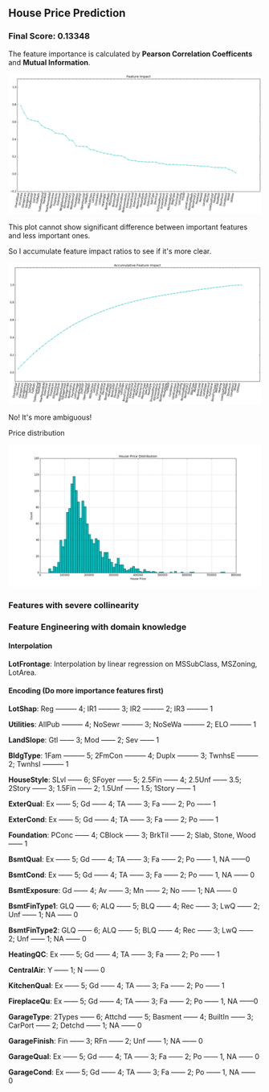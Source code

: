 ## House Price Prediction

### Final Score: 0.13348 





The feature importance is calculated by **Pearson Correlation Coefficents** and **Mutual Information**.

![Feature Importance](plots/feature_impact.png)





This plot cannot show significant difference between important features and less important ones. 

So I accumulate feature impact ratios to see if it's more clear.

![Accumulative Feature Impact](plots/accum_feature_impact.png)

No! It's more ambiguous!



Price distribution

![Price Distribution](plots/price_distribution.png)



### Features with severe collinearity





### Feature Engineering with domain knowledge

#### Interpolation

**LotFrontage**: Interpolation by linear regression on MSSubClass, MSZoning, LotArea.



#### Encoding (Do more importance features first)

**LotShap**: Reg ——— 4; IR1 ——— 3; IR2 ——— 2; IR3 ——— 1

**Utilities**: AllPub ——— 4; NoSewr ——— 3; NoSeWa ——— 2; ELO ——— 1

**LandSlope**: Gtl —— 3; Mod —— 2; Sev —— 1

**BldgType**: 1Fam ——— 5; 2FmCon ——— 4; Duplx ——— 3; TwnhsE ——— 2; TwnhsI ——— 1

**HouseStyle**: SLvl —— 6; SFoyer —— 5; 2.5Fin —— 4; 2.5Unf —— 3.5; 2Story —— 3; 1.5Fin —— 2; 1.5Unf —— 1.5; 1Story —— 1

**ExterQual**: Ex —— 5; Gd —— 4; TA —— 3; Fa —— 2; Po —— 1

**ExterCond**: Ex —— 5; Gd —— 4; TA —— 3; Fa —— 2; Po —— 1

**Foundation**: PConc —— 4; CBlock —— 3; BrkTil —— 2; Slab, Stone, Wood —— 1

**BsmtQual**: Ex —— 5; Gd —— 4; TA —— 3; Fa —— 2; Po —— 1, NA ——0

**BsmtCond**: Ex —— 5; Gd —— 4; TA —— 3; Fa —— 2; Po —— 1, NA —— 0

**BsmtExposure**: Gd —— 4; Av —— 3; Mn —— 2; No —— 1; NA —— 0

**BsmtFinType1**: GLQ —— 6; ALQ —— 5; BLQ —— 4; Rec —— 3; LwQ —— 2; Unf —— 1; NA —— 0

**BsmtFinType2**: GLQ —— 6; ALQ —— 5; BLQ —— 4; Rec —— 3; LwQ —— 2; Unf —— 1; NA —— 0

**HeatingQC**: Ex —— 5; Gd —— 4; TA —— 3; Fa —— 2; Po —— 1

**CentralAir**: Y —— 1; N —— 0

**KitchenQual**: Ex —— 5; Gd —— 4; TA —— 3; Fa —— 2; Po —— 1

**FireplaceQu**: Ex —— 5; Gd —— 4; TA —— 3; Fa —— 2; Po —— 1, NA ——0

**GarageType**: 2Types —— 6; Attchd —— 5; Basment —— 4; BuiltIn —— 3; CarPort —— 2; Detchd —— 1; NA —— 0

**GarageFinish**: Fin —— 3; RFn —— 2; Unf —— 1; NA —— 0

**GarageQual**: Ex —— 5; Gd —— 4; TA —— 3; Fa —— 2; Po —— 1, NA —— 0

**GarageCond**: Ex —— 5; Gd —— 4; TA —— 3; Fa —— 2; Po —— 1, NA —— 0

